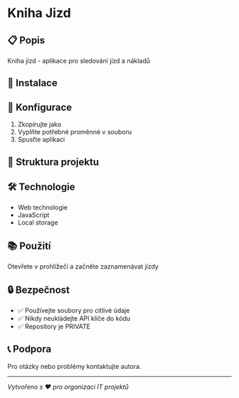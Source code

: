 # Kniha Jizd

## 📋 Popis
Kniha jízd - aplikace pro sledování jízd a nákladů

## 🚀 Instalace


## 🔧 Konfigurace
1. Zkopírujte  jako 
2. Vyplňte potřebné proměnné v  souboru
3. Spusťte aplikaci

## 📁 Struktura projektu


## 🛠️ Technologie
- Web technologie
- JavaScript
- Local storage

## 📚 Použití
Otevřete v prohlížeči a začněte zaznamenávat jízdy

## 🔒 Bezpečnost
- ✅ Používejte  soubory pro citlivé údaje
- ✅ Nikdy neukládejte API klíče do kódu
- ✅ Repository je PRIVATE

## 📞 Podpora
Pro otázky nebo problémy kontaktujte autora.

---
*Vytvořeno s ❤️ pro organizaci IT projektů*
